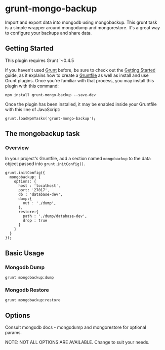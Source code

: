 # grunt-mongo-backup

Import and export data into mongodb using mongobackup.  This grunt task is a simple wrapper around mongodump and mongorestore.  It's a great way to configure your backups and share data.

## Getting Started
This plugin requires Grunt `~0.4.5

If you haven't used [Grunt](http://gruntjs.com/) before, be sure to check out the [Getting Started](http://gruntjs.com/getting-started) guide, as it explains how to create a [Gruntfile](http://gruntjs.com/sample-gruntfile) as well as install and use Grunt plugins. Once you're familiar with that process, you may install this plugin with this command:

```
npm install grunt-mongo-backup --save-dev
```

Once the plugin has been installed, it may be enabled inside your Gruntfile with this line of JavaScript:

```
grunt.loadNpmTasks('grunt-mongo-backup');
```

## The mongobackup task

### Overview
In your project's Gruntfile, add a section named `mongobackup` to the data object passed into `grunt.initConfig()`.

```
grunt.initConfig({
  mongobackup: {
    options: {
      host : 'localhost',
      port: '27017',
      db : 'database-dev', 
      dump:{
        out : './dump',
      },    
      restore:{
        path : './dump/database-dev',          
        drop : true
      }
    }  
  }
});
```

## Basic Usage

### Mongodb Dump 
```
grunt mongobackup:dump
```

### Mongodb Restore 
```
grunt mongobackup:restore
```

## Options

Consult mongodb docs - mongodump and mongorestore for optional params.  

NOTE: NOT ALL OPTIONS ARE AVAILABLE.  Change to suit your needs.

